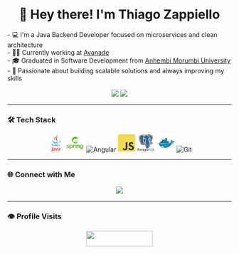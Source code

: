 <div align="center">
  <h1>👋 Hey there! I'm Thiago Zappiello</h1>
</div>

<div> 
  - 💻 I'm a Java Backend Developer focused on microservices and clean architecture<br>
  - 👨‍💼 Currently working at <a href="https://www.avanade.com/pt-br/" target="_blank">Avanade</a><br>
  - 🎓 Graduated in Software Development from <a href="https://portal.anhembi.br/" target="_blank">Anhembi Morumbi University</a><br>
  - 🚀 Passionate about building scalable solutions and always improving my skills
</div>

<br>

<div align="center">
  <img height="150em" src="https://github-readme-stats.vercel.app/api/top-langs/?username=TZappiello&layout=compact&langs_count=7&theme=tokyonight"/>
<img height="150em" src="https://github-readme-streak-stats-eight.vercel.app?user=TZappiello&theme=tokyonight&date_format=j%20M%5B%20Y%5D"/>
</div>

---

### 🛠️ Tech Stack

<div align="center">
  <img src="https://raw.githubusercontent.com/devicons/devicon/master/icons/java/java-original-wordmark.svg" alt="Java" width="40" height="40"/>
  <img src="https://raw.githubusercontent.com/devicons/devicon/master/icons/spring/spring-original-wordmark.svg" alt="Spring" width="40" height="40"/>
  <img src="https://brandslogos.com/wp-content/uploads/images/large/angular-icon-logo.png" alt="Angular" width="40" height="40"/>
  <img src="https://raw.githubusercontent.com/devicons/devicon/master/icons/javascript/javascript-original.svg" alt="JavaScript" width="40" height="40"/>
  <img src="https://raw.githubusercontent.com/devicons/devicon/master/icons/postgresql/postgresql-original-wordmark.svg" alt="PostgreSQL" width="40" height="40"/>
  <img src="https://raw.githubusercontent.com/devicons/devicon/master/icons/docker/docker-original.svg" alt="Docker" width="40" height="40"/>
  <img src="https://www.vectorlogo.zone/logos/git-scm/git-scm-icon.svg" alt="Git" width="40" height="40"/>
</div>

---

### 🌐 Connect with Me

<div align="center">
  <a href="https://www.linkedin.com/in/thiago-zappiello/" target="_blank">
    <img src="https://img.shields.io/badge/-LinkedIn-%230077B5?style=for-the-badge&logo=linkedin&logoColor=white">
  </a>
</div>

---

### 👁️ Profile Visits

<div align="center">
  <img src="https://profile-counter.glitch.me/TZappiello/count.svg" width="150" height="35"/>
</div>
